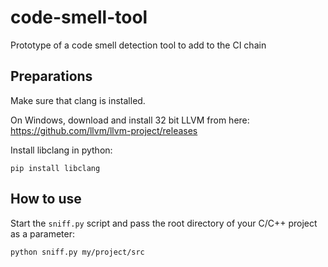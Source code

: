 # code-smell-tool
Prototype of a code smell detection tool to add to the CI chain

## Preparations
Make sure that clang is installed.

On Windows, download and install 32 bit LLVM from here: https://github.com/llvm/llvm-project/releases

Install libclang in python:

```
pip install libclang
```

## How to use
Start the `sniff.py` script and pass the root directory of your C/C++ project as a parameter:

```
python sniff.py my/project/src
```
